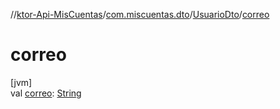//[ktor-Api-MisCuentas](../../../index.md)/[com.miscuentas.dto](../index.md)/[UsuarioDto](index.md)/[correo](correo.md)

# correo

[jvm]\
val [correo](correo.md): [String](https://kotlinlang.org/api/latest/jvm/stdlib/kotlin/-string/index.html)
